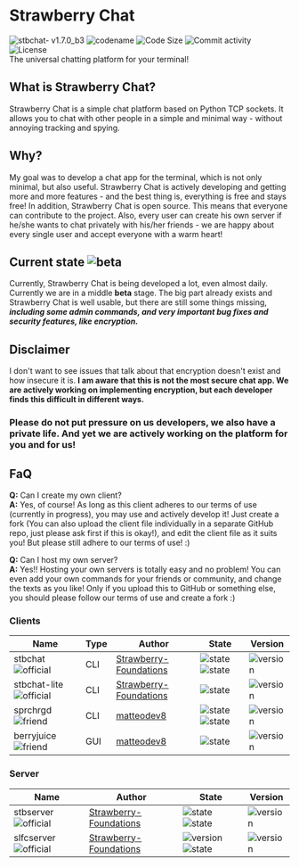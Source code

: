# Strawberry Chat
![stbchat- v1.7.0_b3](https://img.shields.io/badge/stbchat-1.7.0__b3-success) ![codename](https://img.shields.io/badge/Codename-Vanilla_Cake-cyan) ![Code Size](https://img.shields.io/github/languages/code-size/Strawberry-Foundations/strawberry-chat) ![Commit activity](https://img.shields.io/github/commit-activity/w/Strawberry-Foundations/strawberry-chat) ![License](https://img.shields.io/github/license/Strawberry-Foundations/strawberry-chat)<br>
The universal chatting platform for your terminal!

## What is Strawberry Chat?
Strawberry Chat is a simple chat platform based on Python TCP sockets. It allows you to chat with other people in a simple and minimal way - without annoying tracking and spying. 

## Why?
My goal was to develop a chat app for the terminal, which is not only minimal, but also useful. Strawberry Chat is actively developing and getting more and more features - and the best thing is, everything is free and stays free! 
In addition, Strawberry Chat is open source. This means that everyone can contribute to the project. Also, every user can create his own server if he/she wants to chat privately with his/her friends - we are happy about every single user and accept everyone with a warm heart! 

## Current state ![beta](https://img.shields.io/badge/Beta_3_--_v1.7.0-success)
Currently, Strawberry Chat is being developed a lot, even almost daily. Currently we are in a middle **beta** stage. The big part already exists and Strawberry Chat is well usable, but there are still some things missing, ***including some admin commands, and very important bug fixes and security features, like encryption.***

## Disclaimer 
I don't want to see issues that talk about that encryption doesn't exist and how insecure it is.
**I am aware that this is not the most secure chat app. We are actively working on implementing encryption, but each developer finds this difficult in different ways.** 
### Please do not put pressure on us developers, we also have a private life. And yet we are actively working on the platform for you and for us! 

## FaQ
**Q:** Can I create my own client?<br>
**A:** Yes, of course! As long as this client adheres to our terms of use (currently in progress), you may use and actively develop it! Just create a fork (You can also upload the client file individually in a separate GitHub repo, just please ask first if this is okay!), and edit the client file as it suits you! But please still adhere to our terms of use! :)

**Q:** Can I host my own server?<br>
**A:** Yes!! Hosting your own servers is totally easy and no problem! You can even add your own commands for your friends or community, and change the texts as you like! Only if you upload this to GitHub or something else, you should please follow our terms of use and create a fork :) 

### Clients
| Name                                                                         | Type | Author                                                              | State                                                                                                                 | Version     |
| --                                                                           | --   | --                                                                  | --                                                                                                                    | --                                              |             
| stbchat ![official](https://img.shields.io/badge/Official-success)           | CLI  | [Strawberry-Foundations](https://github.com/Strawberry-Foundations) | ![state](https://img.shields.io/badge/Open--Source-success) ![state](https://img.shields.io/badge/Available-success)  | ![version](https://img.shields.io/badge/v2.1.1b-success)          |
| stbchat-lite ![official](https://img.shields.io/badge/Official-success)      | CLI  | [Strawberry-Foundations](https://github.com/Strawberry-Foundations) | ![state](https://img.shields.io/badge/Currently_Not_Available-orange)                                                 | ![version](https://img.shields.io/badge/Unknown-red)       |
| sprchrgd ![friend](https://img.shields.io/badge/Good_Friend-magenta)         | CLI  | [matteodev8](https://github.com/matteodev8)                         | ![state](https://img.shields.io/badge/Discontinued-red) ![state](https://img.shields.io/badge/Not_Available-red)      | ![version](https://img.shields.io/badge/v2.0.20b@1.0a__sprchrgd-orange) |
| berryjuice ![friend](https://img.shields.io/badge/Good_Friend-magenta)       | GUI  | [matteodev8](https://github.com/matteodev8)                         | ![state](https://img.shields.io/badge/Currently_Not_Available-orange)                                                 | ![version](https://img.shields.io/badge/Unknown-red) |

### Server
| Name                                                                             | Author                                                              | State                   | Version                                                                  |
| --                                                                     | --                                                        | --                      | --                                                                       |
| stbserver ![official](https://img.shields.io/badge/Official-success)  | [Strawberry-Foundations](https://github.com/Strawberry-Foundations) | ![state](https://img.shields.io/badge/Open--Source-success) ![state](https://img.shields.io/badge/Available-success)  | ![version](https://img.shields.io/badge/v1.7.0__b3-success)              |
| slfcserver ![official](https://img.shields.io/badge/Official-success) | [Strawberry-Foundations](https://github.com/Strawberry-Foundations) | ![version](https://img.shields.io/badge/Discontinued-orange) ![state](https://img.shields.io/badge/Available-success) | ![version](https://img.shields.io/badge/v1.2.0-orange)                   |

